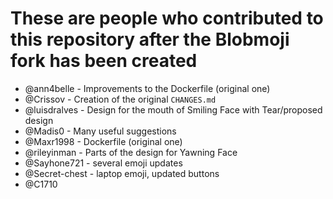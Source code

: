 # These are people who contributed to this repository after the Blobmoji fork has been created

- @ann4belle - Improvements to the Dockerfile (original one)
- @Crissov - Creation of the original `CHANGES.md`
- @luisdralves - Design for the mouth of Smiling Face with Tear/proposed design
- @Madis0 - Many useful suggestions
- @Maxr1998 - Dockerfile (original one)
- @rileyinman - Parts of the design for Yawning Face
- @Sayhone721 - several emoji updates
- @Secret-chest - laptop emoji, updated buttons
- @C1710
